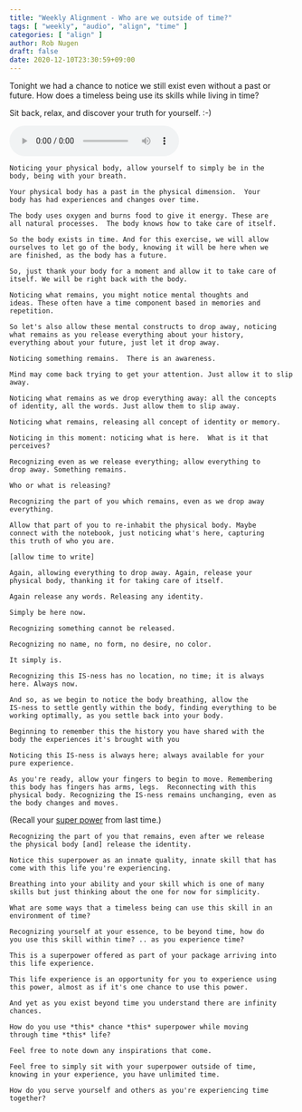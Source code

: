 ```yaml
---
title: "Weekly Alignment - Who are we outside of time?"
tags: [ "weekly", "audio", "align", "time" ]
categories: [ "align" ]
author: Rob Nugen
draft: false
date: 2020-12-10T23:30:59+09:00
---
```


Tonight we had a chance to notice we still exist even without a past
or future.  How does a timeless being use its skills while living in
time?

Sit back, relax, and discover your truth for yourself.  :-)

<audio controls>
  <source src="//b.robnugen.com/rob/presentations/weekly-alignments/2020/2020_dec_10_who_are_we_outside_of_time.ogg" type="audio/ogg">
  <source src="//b.robnugen.com/rob/presentations/weekly-alignments/2020/2020_dec_10_who_are_we_outside_of_time.mp3" type="audio/mpeg">
  Your browser does not support this audio content.
</audio>

    Noticing your physical body, allow yourself to simply be in the
    body, being with your breath.

    Your physical body has a past in the physical dimension.  Your
    body has had experiences and changes over time.

    The body uses oxygen and burns food to give it energy. These are
    all natural processes.  The body knows how to take care of itself.

    So the body exists in time. And for this exercise, we will allow
    ourselves to let go of the body, knowing it will be here when we
    are finished, as the body has a future.

    So, just thank your body for a moment and allow it to take care of
    itself. We will be right back with the body.

    Noticing what remains, you might notice mental thoughts and
    ideas. These often have a time component based in memories and
    repetition.

    So let's also allow these mental constructs to drop away, noticing
    what remains as you release everything about your history,
    everything about your future, just let it drop away.

    Noticing something remains.  There is an awareness.

    Mind may come back trying to get your attention. Just allow it to slip away.

    Noticing what remains as we drop everything away: all the concepts
    of identity, all the words. Just allow them to slip away.

    Noticing what remains, releasing all concept of identity or memory.

    Noticing in this moment: noticing what is here.  What is it that perceives?

    Recognizing even as we release everything; allow everything to
    drop away. Something remains.

    Who or what is releasing?

    Recognizing the part of you which remains, even as we drop away
    everything.

    Allow that part of you to re-inhabit the physical body. Maybe
    connect with the notebook, just noticing what's here, capturing
    this truth of who you are.

    [allow time to write]

    Again, allowing everything to drop away. Again, release your
    physical body, thanking it for taking care of itself.

    Again release any words. Releasing any identity.

    Simply be here now.

    Recognizing something cannot be released.

    Recognizing no name, no form, no desire, no color.

    It simply is.

    Recognizing this IS-ness has no location, no time; it is always
    here. Always now.

    And so, as we begin to notice the body breathing, allow the
    IS-ness to settle gently within the body, finding everything to be
    working optimally, as you settle back into your body.

    Beginning to remember this the history you have shared with the
    body the experiences it's brought with you

    Noticing this IS-ness is always here; always available for your
    pure experience.

    As you're ready, allow your fingers to begin to move. Remembering
    this body has fingers has arms, legs.  Reconnecting with this
    physical body. Recognizing the IS-ness remains unchanging, even as
    the body changes and moves.

(Recall your [super power](/blog/2020/12/03/weekly-alignments-discover-your-super-power/) from last time.)

    Recognizing the part of you that remains, even after we release
    the physical body [and] release the identity.

    Notice this superpower as an innate quality, innate skill that has
    come with this life you're experiencing.

    Breathing into your ability and your skill which is one of many
    skills but just thinking about the one for now for simplicity.

    What are some ways that a timeless being can use this skill in an
    environment of time?

    Recognizing yourself at your essence, to be beyond time, how do
    you use this skill within time? .. as you experience time?

    This is a superpower offered as part of your package arriving into
    this life experience.

    This life experience is an opportunity for you to experience using
    this power, almost as if it's one chance to use this power.

    And yet as you exist beyond time you understand there are infinity
    chances.

    How do you use *this* chance *this* superpower while moving
    through time *this* life?

    Feel free to note down any inspirations that come.

    Feel free to simply sit with your superpower outside of time,
    knowing in your experience, you have unlimited time.

    How do you serve yourself and others as you're experiencing time
    together?
